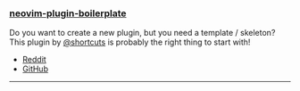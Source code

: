 
<h3 id="new-neovim-plugin-boilerplate">
  <a href="#new-neovim-plugin-boilerplate">
    <span class="icon-text">
      <span class="icon">
        <i class="fa-solid fa-book"></i>
      </span>
    </span>
    <span>neovim-plugin-boilerplate</span>
  </a>
</h3>

Do you want to create a new plugin, but you need a template / skeleton? This plugin by 
[@shortcuts](https://github.com/shortcuts) is probably the right thing to start with!

- [Reddit](https://www.reddit.com/r/neovim/comments/zyh86c/introducing_an_other_plugin_boilerplate_with/)
- [GitHub](https://github.com/shortcuts/neovim-plugin-boilerplate)

---
